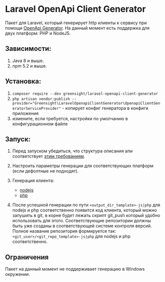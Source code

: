 # Laravel OpenApi Client Generator

Пакет для Laravel, который генерирует http клиенты к сервису при помощи [OpenApi Generator](https://openapi-generator.tech/).
На данный момент есть поддержка для двух платформ: PHP и NodeJS.

## Зависимости:
1. Java 8 и выше.
2. npm 5.2 и выше.

## Установка:
1. `composer require --dev greensight/laravel-openapi-client-generator`
2. `php artisan vendor:publish --provider="Greensight\LaravelOpenapiClientGenerator\OpenapiClientGeneratorServiceProvider"` - копирует конфиг генератора в конфиги приложения
3. измените, если требуется, настройки по умолчанию в конфигурационном файле
   

## Запуск:
1. Перед запуском убедиться, что структура описания апи соответствует [этим требованиям](https://github.com/greensight/laravel-openapi-client-generator/blob/master/docs/api_schema_requirements.md).

2. Настроить параметры генерации для соответствующих платформ (если дефолтные не подходят).

3. Генерация клиента:
    * [nodejs](https://github.com/greensight/laravel-openapi-client-generator/blob/master/docs/nodejs_client_requirements.md)
    * [php](https://github.com/greensight/laravel-openapi-client-generator/blob/master/docs/php_client_requirements.md)

4. После успешной генерации по пути `<output_dir_template>-js|php` для nodejs и php соответственно появится код клиента, который можно запушить в git, в корне будет лежать скрипт git_push который удобно использовать для этого. Соответствующие репозитории должны быть уже созданы в соответствующей системе контроля версий. Полное название репозитория формируется так: `<git_user>/<git_repo_template>-js|php` для nodejs и php соответственно.

## Ограничения
Пакет на данный момент не поддерживает генерацию в Windows окружении.
